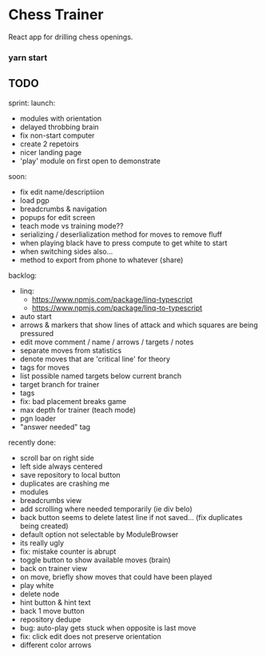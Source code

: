 # Chess Trainer

React app for drilling chess openings. 

### yarn start

## TODO

sprint:
launch:
- modules with orientation
- delayed throbbing brain
- fix non-start computer
- create 2 repetoirs
- nicer landing page
- 'play' module on first open to demonstrate

soon:
- fix edit name/descriptiion
- load pgp
- breadcrumbs & navigation
- popups for edit screen
- teach mode vs training mode??
- serializing / deserlialization method for moves to remove fluff
- when playing black have to press compute to get white to start
- when switching sides also...
- method to export from phone to whatever (share)

backlog:
- linq:
  - https://www.npmjs.com/package/linq-typescript
  - https://www.npmjs.com/package/linq-to-typescript
- auto start
- arrows & markers that show lines of attack and which squares are being pressured
- edit move comment / name / arrows / targets / notes
- separate moves from statistics
- denote moves that are 'critical line' for theory
- tags for moves
- list possible named targets below current branch
- target branch for trainer
- tags
- fix: bad placement breaks game
- max depth for trainer (teach mode)
- pgn loader
- "answer needed" tag

recently done:
- scroll bar on right side
- left side always centered
- save repository to local button
- duplicates are crashing me
- modules
- breadcrumbs view
- add scrolling where needed temporarily (ie div belo)
- back button seems to delete latest line if not saved... (fix duplicates being created)
- default option not selectable by ModuleBrowser
- its really ugly
- fix: mistake counter is abrupt
- toggle button to show available moves (brain)
- back on trainer view
- on move, briefly show moves that could have been played
- play white
- delete node
- hint button & hint text
- back 1 move button
- repository dedupe
- bug: auto-play gets stuck when opposite is last move
- fix: click edit does not preserve orientation
- different color arrows
